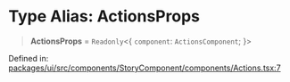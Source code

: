 # Type Alias: ActionsProps

> **ActionsProps** = `Readonly`\<\{ `component`: `ActionsComponent`; \}\>

Defined in: [packages/ui/src/components/StoryComponent/components/Actions.tsx:7](https://github.com/laruss/react-text-game/blob/4531810ed426df9948c54abd8dbf61d1745871f2/packages/ui/src/components/StoryComponent/components/Actions.tsx#L7)
